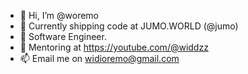 - 👋 Hi, I’m @woremo
- 👀 Currently shipping code at JUMO.WORLD (@jumo)
- 🌱 Software Engineer. 
- 🧠 Mentoring at https://youtube.com/@widdzz
- 📫 Email me on widioremo@gmail.com

<!---
woremo/woremo is a ✨ special ✨ repository because its `README.md` (this file) appears on your GitHub profile.
You can click the Preview link to take a look at your changes.
--->
